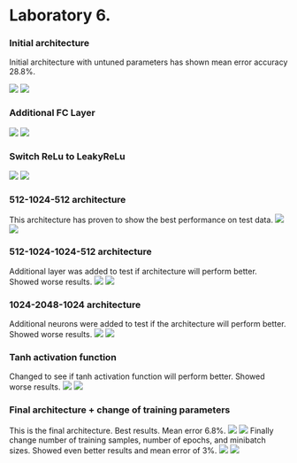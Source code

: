 # Laboratory 6.

### Initial architecture 
Initial architecture with untuned parameters has shown mean error accuracy 28.8%.

![](./images/17-19-58.png)
![](./images/17-20-11.png)

### Additional FC Layer

![](./images/17-21-36.png)
![](./images/17-21-48.png)

### Switch ReLu to LeakyReLu

![](./images/17-22-15.png)
![](./images/17-22-34.png)


### 512-1024-512 architecture
This architecture has proven to show the best performance on test data.
![](./images/17-06-13.png)
![](./images/17-06-28.png)

### 512-1024-1024-512 architecture
Additional layer was added to test if architecture will perform better. Showed worse results.
![](./images/17-07-16.png)
![](./images/17-07-30.png)

### 1024-2048-1024 architecture
Additional neurons were added to test if the architecture will perform better. Showed worse results.
![](./images/17-11-44.png)
![](./images/17-08-54.png)


### Tanh activation function
Changed to see if tanh activation function will perform better. Showed worse results.
![](./images/17-12-25.png)
![](./images/17-11-56.png)


### Final architecture + change of training parameters
This is the final architecture. Best results. Mean error 6.8%.
![](./images/17-38-58.png)
![](./images/17-41-39.png)
Finally change number of training samples, number of epochs, and minibatch sizes. Showed even better results and mean error of 3%.
![](./images/17-43-10.png)
![](./images/17-43-25.png)









